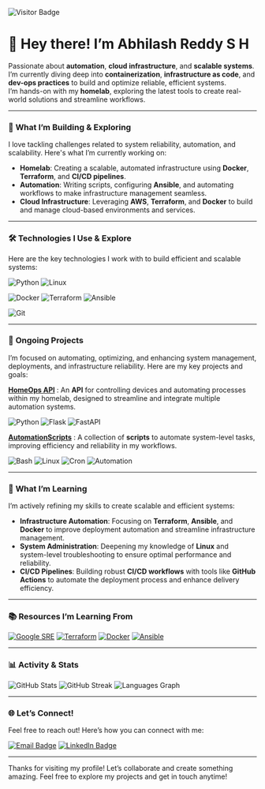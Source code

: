 ![Visitor Badge](https://visitor-badge.laobi.icu/badge?page_id=abhilashreddysh)

# 👋 Hey there! I’m Abhilash Reddy S H

Passionate about **automation**, **cloud infrastructure**, and **scalable systems**. I’m currently diving deep into **containerization**, **infrastructure as code**, and **dev-ops practices** to build and optimize reliable, efficient systems.  
I’m hands-on with my **homelab**, exploring the latest tools to create real-world solutions and streamline workflows.

---

### 🚀 **What I’m Building & Exploring**

I love tackling challenges related to system reliability, automation, and scalability. Here's what I’m currently working on:

- **Homelab**: Creating a scalable, automated infrastructure using **Docker**, **Terraform**, and **CI/CD pipelines**.
- **Automation**: Writing scripts, configuring **Ansible**, and automating workflows to make infrastructure management seamless.
- **Cloud Infrastructure**: Leveraging **AWS**, **Terraform**, and **Docker** to build and manage cloud-based environments and services.

---

### 🛠️ **Technologies I Use & Explore**

Here are the key technologies I work with to build efficient and scalable systems:

![Python](https://img.shields.io/badge/Python-%233776AB.svg?style=for-the-badge&logo=python&logoColor=white) ![Linux](https://img.shields.io/badge/Linux-%23FCC624.svg?style=for-the-badge&logo=linux&logoColor=black)

![Docker](https://img.shields.io/badge/Docker-%232496ED.svg?style=for-the-badge&logo=docker&logoColor=white) ![Terraform](https://img.shields.io/badge/Terraform-%234285F4.svg?style=for-the-badge&logo=terraform&logoColor=white) ![Ansible](https://img.shields.io/badge/Ansible-%23EE0000.svg?style=for-the-badge&logo=ansible&logoColor=white)

![Git](https://img.shields.io/badge/Git-%23F05032.svg?style=for-the-badge&logo=git&logoColor=white)

---

### 🌱 **Ongoing Projects**

I’m focused on automating, optimizing, and enhancing system management, deployments, and infrastructure reliability. Here are my key projects and goals:

**[HomeOps API](https://github.com/abhilashreddysh/homeops-api)** : An **API** for controlling devices and automating processes within my homelab, designed to streamline and integrate multiple automation systems.

![Python](https://img.shields.io/badge/Python-%233776AB.svg?style=for-the-badge&logo=python&logoColor=white)
![Flask](https://img.shields.io/badge/Flask-%23000000.svg?style=for-the-badge&logo=flask&logoColor=white)
![FastAPI](https://img.shields.io/badge/FastAPI-%2300B4A0.svg?style=for-the-badge&logo=fastapi&logoColor=white)

**[AutomationScripts](https://github.com/abhilashreddysh/AutomationScripts)** : A collection of **scripts** to automate system-level tasks, improving efficiency and reliability in my workflows.

![Bash](https://img.shields.io/badge/Bash-%23121011.svg?style=for-the-badge&logo=gnubash&logoColor=white) ![Linux](https://img.shields.io/badge/Linux-%23FCC624.svg?style=for-the-badge&logo=linux&logoColor=black) ![Cron](https://img.shields.io/badge/Cron-%23F7D03C.svg?style=for-the-badge&logo=cron&logoColor=black) ![Automation](https://img.shields.io/badge/Automation-%23F7B731.svg?style=for-the-badge&logo=git&logoColor=white)

---

### 🧠 **What I’m Learning**

I’m actively refining my skills to create scalable and efficient systems:

- **Infrastructure Automation**: Focusing on **Terraform**, **Ansible**, and **Docker** to improve deployment automation and streamline infrastructure management.
- **System Administration**: Deepening my knowledge of **Linux** and system-level troubleshooting to ensure optimal performance and reliability.
- **CI/CD Pipelines**: Building robust **CI/CD workflows** with tools like **GitHub Actions** to automate the deployment process and enhance delivery efficiency.

---

### 📚 **Resources I’m Learning From**

[![Google SRE](https://img.shields.io/badge/Google%20SRE-%2304A8D2.svg?style=for-the-badge&logo=google-cloud&logoColor=white)](https://sre.google)
[![Terraform](https://img.shields.io/badge/Terraform-%234285F4.svg?style=for-the-badge&logo=terraform&logoColor=white)](https://www.terraform.io/docs)
[![Docker](https://img.shields.io/badge/Docker-%232496ED.svg?style=for-the-badge&logo=docker&logoColor=white)](https://docs.docker.com)
[![Ansible](https://img.shields.io/badge/Ansible-%23EE0000.svg?style=for-the-badge&logo=ansible&logoColor=white)](https://docs.ansible.com)

---

### 📊 **Activity & Stats**

![GitHub Stats](https://github-profile-summary-cards.vercel.app/api/cards/profile-details?username=abhilashreddysh&theme=dark)
![GitHub Streak](https://streak-stats.demolab.com?user=abhilashreddysh&locale=en&mode=weekly&theme=dark&hide_border=true&border_radius=5&order=3)
![Languages Graph](https://github-readme-stats.vercel.app/api/top-langs?username=abhilashreddysh&locale=en&hide_title=true&layout=compact&card_width=320&langs_count=5&theme=dark&hide_border=true&order=2)

---

### 🌐 **Let’s Connect!**

Feel free to reach out! Here’s how you can connect with me:

[![Email Badge](https://img.shields.io/badge/Email-%23D14836.svg?style=for-the-badge&logo=gmail&logoColor=white)](mailto:abhilashreddysh@gmail.com)
[![LinkedIn Badge](https://img.shields.io/badge/LinkedIn-%230A66C2.svg?style=for-the-badge&logo=linkedin&logoColor=white)](https://www.linkedin.com/in/sh-abhilash)

---

Thanks for visiting my profile! Let’s collaborate and create something amazing. Feel free to explore my projects and get in touch anytime!
